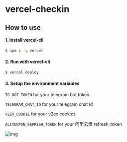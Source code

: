 # vercel-checkin

## How to use

#### 1. Install vercel-cli

```bash
$ npm i -g vercel
```

#### 2. Run with vercel-cli

```bash
$ vercel deploy
```

#### 3. Setup the environment variables

`TG_BOT_TOKEN` for your telegram bot token

`TELEGRAM_CHAT_ID` for your telegram chat id

`V2EX_COOKIE` for your v2ex cookies

`ALIYUNPAN_REFRESH_TOKEN` for your 阿里云盘 refresh_token


![img](https://i.imgur.com/i0w6hSd.png)

